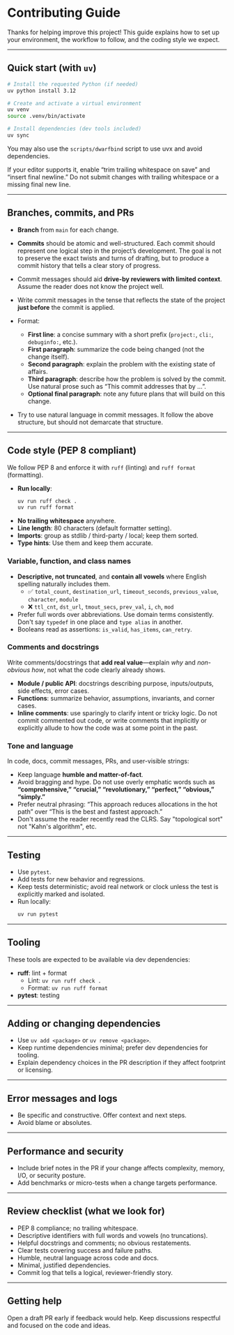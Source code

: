 # Contributing Guide

Thanks for helping improve this project! This guide explains how to set up your environment, the workflow to follow, and the coding style we expect.

---

## Quick start (with `uv`)

```bash
# Install the requested Python (if needed)
uv python install 3.12

# Create and activate a virtual environment
uv venv
source .venv/bin/activate

# Install dependencies (dev tools included)
uv sync
```

You may also use the `scripts/dwarfbind` script to use uvx and avoid dependencies.

If your editor supports it, enable “trim trailing whitespace on save” and “insert final newline.”
Do not submit changes with trailing whitespace or a missing final new line.

---

## Branches, commits, and PRs

- **Branch** from `main` for each change.
- **Commits** should be atomic and well-structured. Each commit should
represent one logical step in the project’s development. The goal is not to
preserve the exact twists and turns of drafting, but to produce a commit
history that tells a clear story of progress.

- Commit messages should aid **drive-by reviewers with limited context**.
Assume the reader does not know the project well.
- Write commit messages in the tense that reflects the state of the project **just before** the commit is applied.
- Format:
  - **First line**: a concise summary with a short prefix (`project:`, `cli:`, `debuginfo:`, etc.).
  - **First paragraph**: summarize the code being changed (not the change itself).
  - **Second paragraph**: explain the problem with the existing state of affairs.
  - **Third paragraph**: describe how the problem is solved by the commit. Use natural prose such as “This commit addresses that by …”.
  - **Optional final paragraph**: note any future plans that will build on this change.
- Try to use natural language in commit messages. It follow the above structure, but should not demarcate that structure.

---

## Code style (PEP 8 compliant)

We follow PEP 8 and enforce it with `ruff` (linting) and `ruff format` (formatting).

- **Run locally**:
  ```bash
  uv run ruff check .
  uv run ruff format
  ```
- **No trailing whitespace** anywhere.
- **Line length**: 80 characters (default formatter setting).
- **Imports**: group as stdlib / third-party / local; keep them sorted.
- **Type hints**: Use them and keep them accurate.

### Variable, function, and class names

- **Descriptive, not truncated**, and **contain all vowels** where English spelling naturally includes them.
  - ✅ `total_count`, `destination_url`, `timeout_seconds`, `previous_value`, `character`, `module`
  - ❌ `ttl_cnt`, `dst_url`, `tmout_secs`, `prev_val`, `i`, `ch`, `mod`
- Prefer full words over abbreviations. Use domain terms consistently. Don't say `typedef` in one place and `type alias`
in another.
- Booleans read as assertions: `is_valid`, `has_items`, `can_retry`.

### Comments and docstrings

Write comments/docstrings that **add real value**—explain *why* and *non-obvious how*, not what the code clearly already shows.

- **Module / public API**: docstrings describing purpose, inputs/outputs, side effects, error cases.
- **Functions**: summarize behavior, assumptions, invariants, and corner cases.
- **Inline comments**: use sparingly to clarify intent or tricky logic. Do not commit commented out code, or write comments that
implicitly or explicitly allude to how the code was at some point in the past.

### Tone and language

In code, docs, commit messages, PRs, and user-visible strings:

- Keep language **humble and matter-of-fact**.
- Avoid bragging and hype. Do not use overly emphatic words such as **“comprehensive,” “crucial,” “revolutionary,” “perfect,” “obvious,” “simply.”**
- Prefer neutral phrasing: “This approach reduces allocations in the hot path” over “This is the best and fastest approach.”
- Don't assume the reader recently read the CLRS. Say "topological sort" not "Kahn's algorithm", etc.

---

## Testing

- Use `pytest`.
- Add tests for new behavior and regressions.
- Keep tests deterministic; avoid real network or clock unless the test is explicitly marked and isolated.
- Run locally:
  ```bash
  uv run pytest
  ```

---

## Tooling

These tools are expected to be available via dev dependencies:

- **ruff**: lint + format
  - Lint: `uv run ruff check .`
  - Format: `uv run ruff format`
- **pytest**: testing

---

## Adding or changing dependencies

- Use `uv add <package>` or `uv remove <package>`.
- Keep runtime dependencies minimal; prefer dev dependencies for tooling.
- Explain dependency choices in the PR description if they affect footprint or licensing.

---

## Error messages and logs

- Be specific and constructive. Offer context and next steps.
- Avoid blame or absolutes.

---

## Performance and security

- Include brief notes in the PR if your change affects complexity, memory, I/O, or security posture.
- Add benchmarks or micro-tests when a change targets performance.

---

## Review checklist (what we look for)

- PEP 8 compliance; no trailing whitespace.
- Descriptive identifiers with full words and vowels (no truncations).
- Helpful docstrings and comments; no obvious restatements.
- Clear tests covering success and failure paths.
- Humble, neutral language across code and docs.
- Minimal, justified dependencies.
- Commit log that tells a logical, reviewer-friendly story.

---

## Getting help

Open a draft PR early if feedback would help. Keep discussions respectful and focused on the code and ideas.
